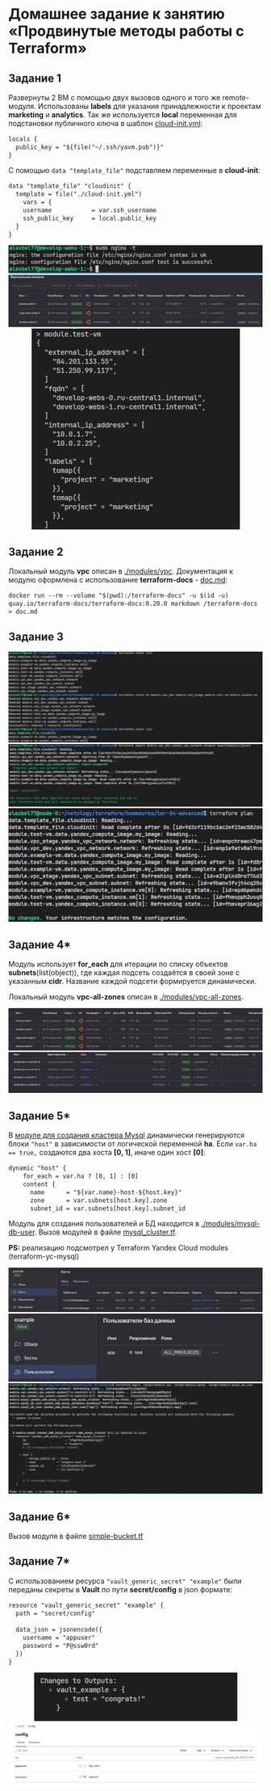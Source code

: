 # Домашнее задание к занятию «Продвинутые методы работы с Terraform»

## Задание 1
Развернуты 2 ВМ с помощью двух вызовов одного и того же remote-модуля. Использованы **labels** для указания принадлежности к проектам **marketing** и **analytics**. Так же используется **local** переменная для подстановки публичного ключа в шаблон [cloud-init.yml](https://github.com/alex-bel31/ter_homeworks/blob/terraform-04/ter-04-advanced/cloud-init.yml):

```hcl
locals {
  public_key = "${file("~/.ssh/yavm.pub")}"
} 
```
С помощью `data "template_file"` подставляем переменные в **cloud-init**:

```hcl
data "template_file" "cloudinit" {
  template = file("./cloud-init.yml")
    vars = {
    username           = var.ssh_username
    ssh_public_key     = local.public_key
  }
}
```

<center>
  <img src="img/ngnix-t1.JPG">
</center>

<center>
  <img src="img/yc-vm-t1.JPG">
</center>

<center>
  <img src="img/ter-console-t1.JPG">
</center>

## Задание 2

Локальный модуль **vpc** описан в [./modules/vpc](https://github.com/alex-bel31/ter_homeworks/tree/terraform-04/ter-04-advanced/modules/vpc). Документация к модулю оформлена с использование **terraform-docs** - [doc.md](https://github.com/alex-bel31/ter_homeworks/blob/terraform-04/ter-04-advanced/modules/vpc/doc.md):

```docker
docker run --rm --volume "$(pwd):/terraform-docs" -u $(id -u) quay.io/terraform-docs/terraform-docs:0.20.0 markdown /terraform-docs > doc.md
```

## Задание 3

<center>
  <img src="img/rm-module-t3.JPG">
</center>

<center>
  <img src="img/import-module-t3.JPG">
</center>

<center>
  <img src="img/plan-t3.JPG">
</center>

## Задание 4*

Модуль использует **for_each** для итерации по списку объектов **subnets**(list(object)), где каждая подсеть создаётся в своей зоне с указанным **cidr**. Название каждой подсети формируется динамически.

Локальный модуль **vpc-all-zones** описан в [./modules/vpc-all-zones](https://github.com/alex-bel31/ter_homeworks/tree/terraform-04/ter-04-advanced/modules/vpc-all-zones). 

<center>
  <img src="img/t4.JPG">
</center>

<center>
  <img src="img/subnet-t4.JPG">
</center>

## Задание 5*

В [модуле для создания кластера Mysql](https://github.com/alex-bel31/ter_homeworks/tree/terraform-04/ter-04-advanced/modules/mdb-mysql-cluster) динамически генерируются блоки `"host"` в зависимости от логической переменной **ha**. Если `var.ha == true,` создаются два хоста **[0, 1]**, иначе один хост **[0]**:
```hcl
dynamic "host" {
    for_each = var.ha ? [0, 1] : [0]
    content {
      name      = "${var.name}-host-${host.key}"
      zone      = var.subnets[host.key].zone
      subnet_id = var.subnets[host.key].subnet_id
```

Модуль для создания пользователей и БД находится в [./modules/mysql-db-user](https://github.com/alex-bel31/ter_homeworks/tree/terraform-04/ter-04-advanced/modules/mysql-db-user). Вызов модулей в файле [mysql_cluster.tf](https://github.com/alex-bel31/ter_homeworks/blob/terraform-04/ter-04-advanced/mysql_cluster.tf).

**PS:** реализацию подсмотрел у Terraform Yandex Cloud modules (terraform-yc-mysql)

<center>
  <img src="img/t5-1.JPG">
</center>

<center>
  <img src="img/t5-2.JPG">
</center>

<center>
  <img src="img/t5-3.JPG">
</center>

## Задание 6*

Вызов модуля в файле [simple-bucket.tf](https://github.com/alex-bel31/ter_homeworks/blob/terraform-04/ter-04-advanced/simple-bucket.tf)

## Задание 7*

C использованием ресурса `"vault_generic_secret" "example"` были переданы секреты в **Vault** по пути **secret/config** в json формате:

```hcl
resource "vault_generic_secret" "example" {
  path = "secret/config"

  data_json = jsonencode({
    username = "appuser"
    password = "P@ssw0rd"
  })
}
```
<center>
  <img src="img/vault-t7.JPG">
</center>

<center>
  <img src="img/vault-t7-2.JPG">
</center>